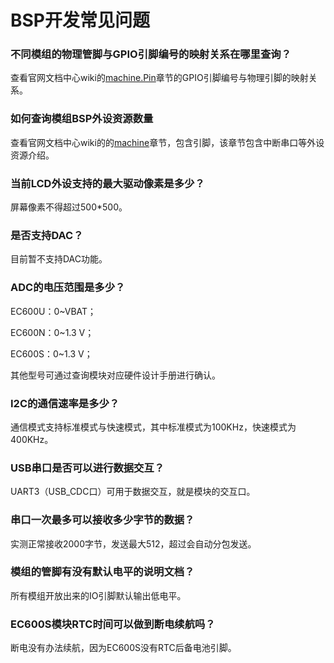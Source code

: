 # BSP开发常见问题

### **不同模组的物理管脚与GPIO引脚编号的映射关系在哪里查询？**

查看官网文档中心wiki的[machine.Pin](../../../API_reference/zh/QuecPython_classlib/machine.Pin.md)章节的GPIO引脚编号与物理引脚的映射关系。

### **如何查询模组BSP外设资源数量**

查看官网文档中心wiki的的[machine](../../../API_reference/zh/QuecPython_classlib/machine.md)章节，包含引脚，该章节包含中断串口等外设资源介绍。

### **当前LCD外设支持的最大驱动像素是多少？**

屏幕像素不得超过500*500。

### **是否支持DAC？**

目前暂不支持DAC功能。

### **ADC的电压范围是多少？**

EC600U：0~VBAT；

EC600N：0~1.3 V；

EC600S：0~1.3 V；

其他型号可通过查询模块对应硬件设计手册进行确认。

### **I2C的通信速率是多少？**

通信模式支持标准模式与快速模式，其中标准模式为100KHz，快速模式为400KHz。

### **USB串口是否可以进行数据交互？**

UART3（USB_CDC口）可用于数据交互，就是模块的交互口。

### **串口一次最多可以接收多少字节的数据？**

实测正常接收2000字节，发送最大512，超过会自动分包发送。

### **模组的管脚有没有默认电平的说明文档？**

所有模组开放出来的IO引脚默认输出低电平。

### **EC600S模块RTC时间可以做到断电续航吗？**

断电没有办法续航，因为EC600S没有RTC后备电池引脚。

